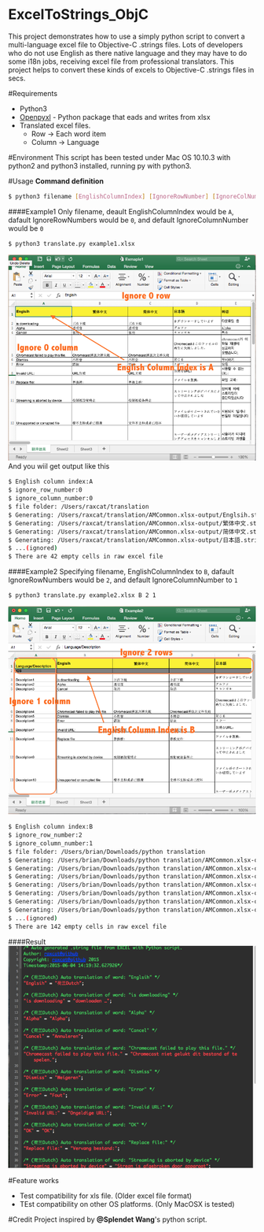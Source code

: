 # ExcelToStrings_ObjC
This project demonstrates how to use a simply python script to convert a multi-language excel file to Objective-C .strings files. Lots of developers who do not use English as there native language and they may have to do some i18n jobs, receiving excel file from professional translators. This project helps to convert these kinds of excels to Objective-C .strings files in secs.

#Requirements
- Python3
- [Openpyxl] - Python package that eads and writes from xlsx
- Translated excel files.
    - Row -> Each word item
    - Column -> Language

#Environment
This script has been tested under Mac OS 10.10.3 with python2 and python3 installed, running py with python3.

#Usage
**Command definition**
```sh
$ python3 filename [EnglishColumnIndex] [IgnoreRowNumber] [IgnoreColNumber]
```

####Example1
Only filename, deault EnglishColumnIndex would be `A`, dafault IgnoreRowNumbers would be `0`, and default IgnoreColumnNumber would be `0` 
```bash
$ python3 translate.py example1.xlsx
```
![Alt text](/example1.png?raw=true "Optional title")
And you wiil get output like this
```bash
$ English column index:A
$ ignore_row_number:0
$ ignore_column_number:0
$ file folder: /Users/raxcat/translation
$ Generating: /Users/raxcat/translation/AMCommon.xlsx-output/Englsih.strings
$ Generating: /Users/raxcat/translation/AMCommon.xlsx-output/繁体中文.strings
$ Generating: /Users/raxcat/translation/AMCommon.xlsx-output/简体中文.strings
$ Generating: /Users/raxcat/translation/AMCommon.xlsx-output/日本語.strings
$ ...(ignored)
$ There are 42 empty cells in raw excel file
```

####Example2
Specifying filename, EnglishColumnIndex to `B`, dafault IgnoreRowNumbers would be `2`, and default IgnoreColumnNumber to `1` 
```bash
$ python3 translate.py example2.xlsx B 2 1
```
![Alt text](/example2.png?raw=true "Optional title")
```bash
$ English column index:B
$ ignore_row_number:2
$ ignore_column_number:1
$ file folder: /Users/brian/Downloads/python translation
$ Generating: /Users/brian/Downloads/python translation/AMCommon.xlsx-output/Englsih.strings
$ Generating: /Users/brian/Downloads/python translation/AMCommon.xlsx-output/繁体中文.strings
$ Generating: /Users/brian/Downloads/python translation/AMCommon.xlsx-output/简体中文.strings
$ Generating: /Users/brian/Downloads/python translation/AMCommon.xlsx-output/日本語.strings
$ Generating: /Users/brian/Downloads/python translation/AMCommon.xlsx-output/韩语.strings
$ Generating: /Users/brian/Downloads/python translation/AMCommon.xlsx-output/意大利语.strings
$ Generating: /Users/brian/Downloads/python translation/AMCommon.xlsx-output/捷克语.strings
$ ...(ignored)
$ There are 142 empty cells in raw excel file
```

####Result
![Alt text](/result.png?raw=true "Optional title")

#Feature works
- Test compatibility for xls file. (Older excel file format)
- TEst compatibility on other OS platforms. (Only MacOSX is tested)

#Credit
Project inspired by **@Splendet Wang**'s python script.

[Openpyxl]:https://openpyxl.readthedocs.org/en/latest/index.html
